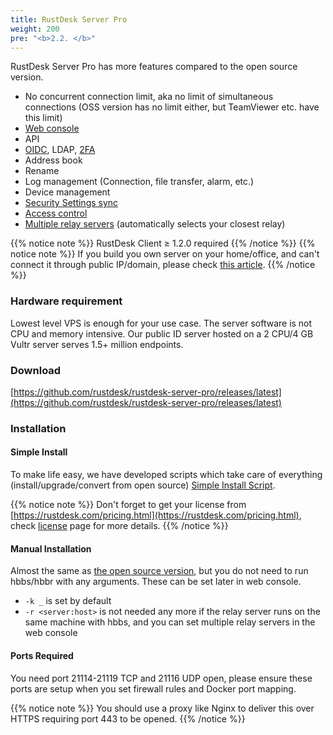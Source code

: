 ```yaml
---
title: RustDesk Server Pro
weight: 200
pre: "<b>2.2. </b>"
---
```


RustDesk Server Pro has more features compared to the open source version.

- No concurrent connection limit, aka no limit of simultaneous connections (OSS version has no limit either, but TeamViewer etc. have this limit)
- [Web console](https://rustdesk.com/docs/en/self-host/rustdesk-server-pro/console/)
- API
- [OIDC](https://rustdesk.com/docs/en/self-host/rustdesk-server-pro/oidc/), LDAP, [2FA](https://rustdesk.com/docs/en/self-host/rustdesk-server-pro/2fa/)
- Address book
- Rename
- Log management (Connection, file transfer, alarm, etc.)
- Device management
- [Security Settings sync](https://rustdesk.com/docs/en/self-host/rustdesk-server-pro/strategy/)
- [Access control](https://rustdesk.com/docs/en/self-host/rustdesk-server-pro/permissions/)
- [Multiple relay servers](https://rustdesk.com/docs/en/self-host/rustdesk-server-pro/relay/) (automatically selects your closest relay)

{{% notice note %}}
RustDesk Client ≥ 1.2.0 required
{{% /notice %}}
{{% notice note %}}
If you build you own server on your home/office, and can't connect it through public IP/domain, please check [this article](https://rustdesk.com/docs/en/self-host/nat-loopback-issues/).
{{% /notice %}}

### Hardware requirement

Lowest level VPS is enough for your use case. The server software is not CPU and memory intensive. Our public ID server hosted on a 2 CPU/4 GB Vultr server serves 1.5+ million endpoints.

### Download

[https://github.com/rustdesk/rustdesk-server-pro/releases/latest](https://github.com/rustdesk/rustdesk-server-pro/releases/latest)

### Installation

#### Simple Install

To make life easy, we have developed scripts which take care of everything (install/upgrade/convert from open source) [Simple Install Script](https://rustdesk.com/docs/en/self-host/rustdesk-server-pro/installscript/).

{{% notice note %}}
Don't forget to get your license from [https://rustdesk.com/pricing.html](https://rustdesk.com/pricing.html), check [license](https://rustdesk.com/docs/en/self-host/rustdesk-server-pro/license/) page for more details.
{{% /notice %}}

#### Manual Installation

Almost the same as [the open source version](https://rustdesk.com/docs/en/self-host/rustdesk-server-oss/install/), but you do not need to run hbbs/hbbr with any arguments. These can be set later in web console.

- `-k _` is set by default
- `-r <server:host>` is not needed any more if the relay server runs on the same machine with hbbs, and you can set multiple relay servers in the web console

#### Ports Required

You need port 21114-21119 TCP and 21116 UDP open, please ensure these ports are setup when you set firewall rules and Docker port mapping.

{{% notice note %}}
You should use a proxy like Nginx to deliver this over HTTPS requiring port 443 to be opened.
{{% /notice %}}
